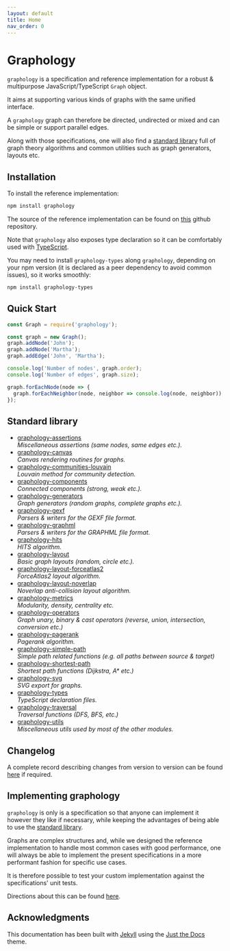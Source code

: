 ```yaml
---
layout: default
title: Home
nav_order: 0
---
```


# Graphology

`graphology` is a specification and reference implementation for a robust & multipurpose JavaScript/TypeScript `Graph` object.

It aims at supporting various kinds of graphs with the same unified interface.

A `graphology` graph can therefore be directed, undirected or mixed and can be simple or support parallel edges.

Along with those specifications, one will also find a [standard library](#standard-library) full of graph theory algorithms and common utilities such as graph generators, layouts etc.

## Installation

To install the reference implementation:

```bash
npm install graphology
```

The source of the reference implementation can be found on [this](https://github.com/graphology/graphology) github repository.

Note that `graphology` also exposes type declaration so it can be comfortably used with [TypeScript](https://www.typescriptlang.org/).

You may need to install `graphology-types` along `graphology`, depending on your npm version (it is declared as a peer dependency to avoid common issues), so it works smoothly:

```bash
npm install graphology-types
```

## Quick Start

```js
const Graph = require('graphology');

const graph = new Graph();
graph.addNode('John');
graph.addNode('Martha');
graph.addEdge('John', 'Martha');

console.log('Number of nodes', graph.order);
console.log('Number of edges', graph.size);

graph.forEachNode(node => {
  graph.forEachNeighbor(node, neighbor => console.log(node, neighbor));
});
```

## Standard library

- [graphology-assertions](https://github.com/graphology/graphology-assertions#readme)<br>_Miscellaneous assertions (same nodes, same edges etc.)._
- [graphology-canvas](https://github.com/graphology/graphology-canvas#readme)<br>_Canvas rendering routines for graphs._
- [graphology-communities-louvain](https://github.com/graphology/graphology-communities-louvain#readme)<br>_Louvain method for community detection._
- [graphology-components](https://github.com/graphology/graphology-components#readme)<br>_Connected components (strong, weak etc.)._
- [graphology-generators](https://github.com/graphology/graphology-generators#readme)<br>_Graph generators (random graphs, complete graphs etc.)._
- [graphology-gexf](https://github.com/graphology/graphology-gexf#readme)<br>_Parsers & writers for the GEXF file format._
- [graphology-graphml](https://github.com/graphology/graphology-graphml#readme)<br>_Parsers & writers for the GRAPHML file format._
- [graphology-hits](https://github.com/graphology/graphology-hits#readme)<br>_HITS algorithm._
- [graphology-layout](https://github.com/graphology/graphology-layout#readme)<br>_Basic graph layouts (random, circle etc.)._
- [graphology-layout-forceatlas2](https://github.com/graphology/graphology-layout-forceatlas2#readme)<br>_ForceAtlas2 layout algorithm._
- [graphology-layout-noverlap](https://github.com/graphology/graphology-layout-noverlap#readme)<br>_Noverlap anti-collision layout algorithm._
- [graphology-metrics](https://github.com/graphology/graphology-metrics#readme)<br>_Modularity, density, centrality etc._
- [graphology-operators](https://github.com/graphology/graphology-operators#readme)<br>_Graph unary, binary & cast operators (reverse, union, intersection, conversion etc.)_
- [graphology-pagerank](https://github.com/graphology/graphology-pagerank#readme)<br>_Pagerank algorithm._
- [graphology-simple-path](https://github.com/graphology/graphology-simple-path#readme)<br>_Simple path related functions (e.g. all paths between source & target)_
- [graphology-shortest-path](https://github.com/graphology/graphology-shortest-path#readme)<br>_Shortest path functions (Dijkstra, A\* etc.)_
- [graphology-svg](https://github.com/graphology/graphology-svg#readme)<br>_SVG export for graphs._
- [graphology-types](https://github.com/graphology/graphology-types#readme)<br>_TypeScript declaration files._
- [graphology-traversal](https://github.com/graphology/graphology-traversal#readme)<br>_Traversal functions (DFS, BFS, etc.)_
- [graphology-utils](https://github.com/graphology/graphology-utils#readme)<br>_Miscellaneous utils used by most of the other modules._

## Changelog

A complete record describing changes from version to version can be found [here](https://github.com/graphology/graphology/blob/master/CHANGELOG.md) if required.

## Implementing graphology

`graphology` is only is a specification so that anyone can implement it however they like if necessary, while keeping the advantages of being able to use the [standard library](#standard-library).

Graphs are complex structures and, while we designed the reference implementation to handle most common cases with good performance, one will always be able to implement the present specifications in a more performant fashion for specific use cases.

It is therefore possible to test your custom implementation against the specifications' unit tests.

Directions about this can be found [here](unittests.md).

## Acknowledgments

This documentation has been built with [Jekyll](https://jekyllrb.com/) using the [Just the Docs](https://pmarsceill.github.io/just-the-docs/) theme.
